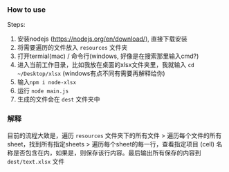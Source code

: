 ### How to use

Steps:

1. 安装nodejs (https://nodejs.org/en/download/), 直接下载安装
2. 将需要遍历的文件放入 `resources` 文件夹
3. 打开termial(mac) / 命令行(windows, 好像是在搜索那里输入cmd?)
4. 进入当前工作目录，比如我放在桌面的xlsx文件夹里，我就输入 `cd ~/Desktop/xlsx` (windows有点不同有需要再解释给你)
5. 输入`npm i node-xlsx`
6. 运行 `node main.js` 
7. 生成的文件会在 `dest` 文件夹中



### 解释

目前的流程大致是，遍历 `resources` 文件夹下的所有文件 > 遍历每个文件的所有sheet，找到所有指定sheets > 遍历每个sheet的每一行，查看指定项目 (cell) 名称是否包含在内，如果是，则保存该行内容。最后输出所有保存的内容到 `dest/text.xlsx` 文件